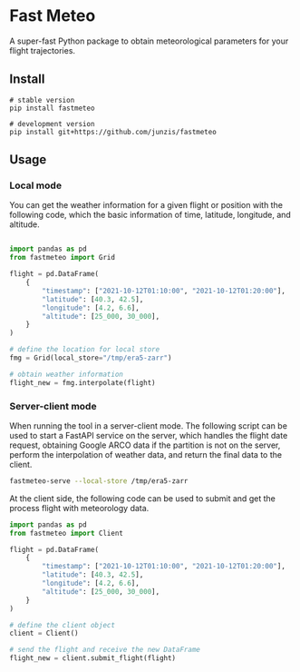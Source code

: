 # Fast Meteo

A super-fast Python package to obtain meteorological parameters for your flight trajectories.


## Install

```
# stable version
pip install fastmeteo

# development version
pip install git+https://github.com/junzis/fastmeteo
```



## Usage

### Local mode

You can get the weather information for a given flight or position with the following code, which the basic information of time, latitude, longitude, and altitude.


```python

import pandas as pd
from fastmeteo import Grid

flight = pd.DataFrame(
    {
        "timestamp": ["2021-10-12T01:10:00", "2021-10-12T01:20:00"],
        "latitude": [40.3, 42.5],
        "longitude": [4.2, 6.6],
        "altitude": [25_000, 30_000],
    }
)

# define the location for local store
fmg = Grid(local_store="/tmp/era5-zarr")

# obtain weather information
flight_new = fmg.interpolate(flight)

```

### Server-client mode

When running the tool in a server-client mode. The following script can be used to start a FastAPI service on the server, which handles the flight date request, obtaining Google ARCO data if the partition is not on the server, perform the interpolation of weather data, and return the final data to the client.

```sh
fastmeteo-serve --local-store /tmp/era5-zarr
```

At the client side, the following code can be used to submit and get the process flight with meteorology data.

```python
import pandas as pd
from fastmeteo import Client

flight = pd.DataFrame(
    {
        "timestamp": ["2021-10-12T01:10:00", "2021-10-12T01:20:00"],
        "latitude": [40.3, 42.5],
        "longitude": [4.2, 6.6],
        "altitude": [25_000, 30_000],
    }
)

# define the client object
client = Client()

# send the flight and receive the new DataFrame
flight_new = client.submit_flight(flight)
```
